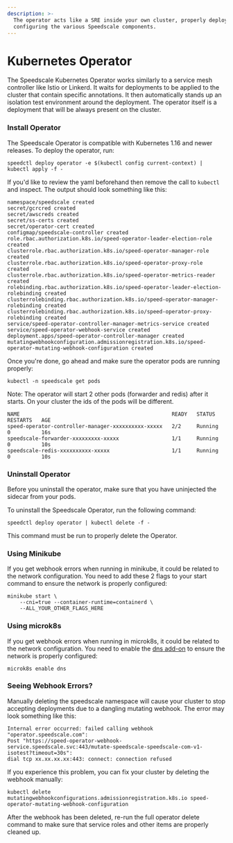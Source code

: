 ```yaml
---
description: >-
  The operator acts like a SRE inside your own cluster, properly deploying and
  configuring the various Speedscale components.
---
```


# Kubernetes Operator

The Speedscale Kubernetes Operator works similarly to a service mesh controller like Istio or Linkerd. It waits for deployments to be applied to the cluster that contain specific annotations. It then automatically stands up an isolation test environment around the deployment. The operator itself is a deployment that will be always present on the cluster.

### Install Operator <a href="#install-operator" id="install-operator"></a>

The Speedscale Operator is compatible with Kubernetes 1.16 and newer releases. To deploy the operator, run:

```
speedctl deploy operator -e $(kubectl config current-context) | kubectl apply -f -
```

If you'd like to review the yaml beforehand then remove the call to `kubectl` and inspect. The output should look something like this:

```
namespace/speedscale created
secret/gcrcred created
secret/awscreds created
secret/ss-certs created
secret/operator-cert created
configmap/speedscale-controller created
role.rbac.authorization.k8s.io/speed-operator-leader-election-role created
clusterrole.rbac.authorization.k8s.io/speed-operator-manager-role created
clusterrole.rbac.authorization.k8s.io/speed-operator-proxy-role created
clusterrole.rbac.authorization.k8s.io/speed-operator-metrics-reader created
rolebinding.rbac.authorization.k8s.io/speed-operator-leader-election-rolebinding created
clusterrolebinding.rbac.authorization.k8s.io/speed-operator-manager-rolebinding created
clusterrolebinding.rbac.authorization.k8s.io/speed-operator-proxy-rolebinding created
service/speed-operator-controller-manager-metrics-service created
service/speed-operator-webhook-service created
deployment.apps/speed-operator-controller-manager created
mutatingwebhookconfiguration.admissionregistration.k8s.io/speed-operator-mutating-webhook-configuration created
```

Once you're done, go ahead and make sure the operator pods are running properly:

```
kubectl -n speedscale get pods
```

Note: The operator will start 2 other pods (forwarder and redis) after it starts. On your cluster the ids of the pods will be different.

```
NAME                                                 READY   STATUS    RESTARTS   AGE
speed-operator-controller-manager-xxxxxxxxxx-xxxxx   2/2     Running   0          16s
speedscale-forwarder-xxxxxxxxx-xxxxx                 1/1     Running   0          10s
speedscale-redis-xxxxxxxxxx-xxxxx                    1/1     Running   0          10s
```

### Uninstall Operator <a href="#uninstall-operator" id="uninstall-operator"></a>

Before you uninstall the operator, make sure that you have uninjected the sidecar from your pods.

To uninstall the Speedscale Operator, run the following command:

```
speedctl deploy operator | kubectl delete -f -
```

This command must be run to properly delete the Operator.

### Using Minikube <a href="#webhook-errors" id="webhook-errors"></a>

If you get webhook errors when running in minikube, it could be related to the network configuration. You need to add these 2 flags to your start command to ensure the network is properly configured:

```
minikube start \
    --cni=true --container-runtime=containerd \
    --ALL_YOUR_OTHER_FLAGS_HERE
```

### Using microk8s <a href="#webhook-errors" id="webhook-errors"></a>

If you get webhook errors when running in microk8s, it could be related to the network configuration. You need to enable the [dns add-on](https://microk8s.io/docs/addon-dns) to ensure the network is properly configured:

```
microk8s enable dns
```

### Seeing Webhook Errors? <a href="#webhook-errors" id="webhook-errors"></a>

Manually deleting the speedscale namespace will cause your cluster to stop accepting deployments due to a dangling mutating webhook. The error may look something like this:

```
Internal error occurred: failed calling webhook "operator.speedscale.com":
Post "https://speed-operator-webhook-service.speedscale.svc:443/mutate-speedscale-speedscale-com-v1-isotest?timeout=30s":
dial tcp xx.xx.xx.xx:443: connect: connection refused
```

If you experience this problem, you can fix your cluster by deleting the webhook manually:

```
kubectl delete mutatingwebhookconfigurations.admissionregistration.k8s.io speed-operator-mutating-webhook-configuration
```

After the webhook has been deleted, re-run the full operator delete command to make sure that service roles and other items are properly cleaned up.
